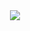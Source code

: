 <div align="center">
  <img src="https://capsule-render.vercel.app/api?type=venom&color=gradient&width=500&height=300&section=header&text=👋%20Hi,%20I'm%20Hyunwoo%20Cha&fontSize=45&desc=Front-End%20Developer&fontAlign=50&fontColor=d6ace6" />
</div>

<!--
**dilkusha27/dilkusha27** is a ✨ _special_ ✨ repository because its `README.md` (this file) appears on your GitHub profile.

Here are some ideas to get you started:

- 🔭 I’m currently working on ...
- 🌱 I’m currently learning ...
- 👯 I’m looking to collaborate on ...
- 🤔 I’m looking for help with ...
- 💬 Ask me about ...
- 📫 How to reach me: ...
- 😄 Pronouns: ...
- ⚡ Fun fact: ...
-->
